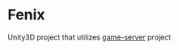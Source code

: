 # Fenix

Unity3D project that utilizes [game-server](https://github.com/Hectortilla/game-server) project
